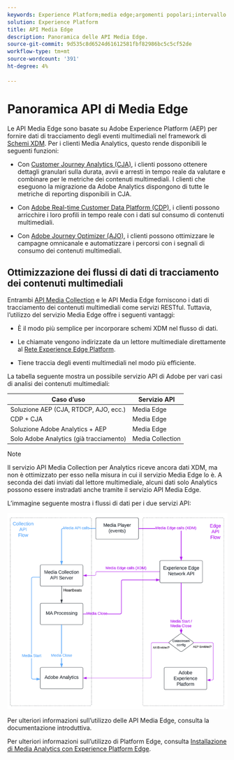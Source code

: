 ```yaml
---
keywords: Experience Platform;media edge;argomenti popolari;intervallo di date
solution: Experience Platform
title: API Media Edge
description: Panoramica delle API Media Edge.
source-git-commit: 9d535c8d6524d61612581fbf82986bc5c5cf52de
workflow-type: tm+mt
source-wordcount: '391'
ht-degree: 4%

---
```



# Panoramica API di Media Edge

Le API Media Edge sono basate su Adobe Experience Platform (AEP) per fornire dati di tracciamento degli eventi multimediali nel framework di [Schemi XDM](https://experienceleague.adobe.com/docs/experience-platform/xdm/home.html?lang=en#:~:text=Experience%20Data%20Model%20(XDM)%2C,the%20power%20of%20digital%20experiences). Per i clienti Media Analytics, questo rende disponibili le seguenti funzioni:

* Con [Customer Journey Analytics (CJA)](https://experienceleague.adobe.com/docs/analytics-platform/using/cja-overview/cja-overview.html?lang=it), i clienti possono ottenere dettagli granulari sulla durata, avvii e arresti in tempo reale da valutare e combinare per le metriche dei contenuti multimediali. I clienti che eseguono la migrazione da Adobe Analytics dispongono di tutte le metriche di reporting disponibili in CJA.

* Con [Adobe Real-time Customer Data Platform (CDP)](https://experienceleague.adobe.com/docs/experience-platform/rtcdp/overview.html?lang=it), i clienti possono arricchire i loro profili in tempo reale con i dati sul consumo di contenuti multimediali.

* Con [Adobe Journey Optimizer (AJO)](https://experienceleague.adobe.com/docs/journey-optimizer/using/get-started/get-started.html?lang=en), i clienti possono ottimizzare le campagne omnicanale e automatizzare i percorsi con i segnali di consumo dei contenuti multimediali.


## Ottimizzazione dei flussi di dati di tracciamento dei contenuti multimediali

Entrambi [API Media Collection](https://experienceleague.adobe.com/docs/media-analytics/using/implementation/streaming-media-apis/mc-api-overview.html?lang=en&amp;media-tracking-data-flows) e le API Media Edge forniscono i dati di tracciamento dei contenuti multimediali come servizi RESTful. Tuttavia, l’utilizzo del servizio Media Edge offre i seguenti vantaggi:

* È il modo più semplice per incorporare schemi XDM nel flusso di dati.

* Le chiamate vengono indirizzate da un lettore multimediale direttamente al [Rete Experience Edge Platform](https://experienceleague.adobe.com/docs/experience-platform/edge-network-server-api/overview.html?lang=en).

* Tiene traccia degli eventi multimediali nel modo più efficiente.

La tabella seguente mostra un possibile servizio API di Adobe per vari casi di analisi dei contenuti multimediali:

| Caso d’uso | Servizio API |
| -------- | ------ |
| Soluzione AEP (CJA, RTDCP, AJO, ecc.) | Media Edge |
| CDP + CJA | Media Edge |
| Soluzione Adobe Analytics + AEP | Media Edge |
| Solo Adobe Analytics (già tracciamento) | Media Collection |

>[!NOTE]
>
> Il servizio API Media Collection per Analytics riceve ancora dati XDM, ma non è ottimizzato per esso nella misura in cui il servizio Media Edge lo è. A seconda dei dati inviati dal lettore multimediale, alcuni dati solo Analytics possono essere instradati anche tramite il servizio API Media Edge.

L’immagine seguente mostra i flussi di dati per i due servizi API:


![Flussi di dati di analisi dei contenuti multimediali](../assets/edge-api-dataflow.png)


Per ulteriori informazioni sull’utilizzo delle API Media Edge, consulta la documentazione introduttiva.

Per ulteriori informazioni sull’utilizzo di Platform Edge, consulta [Installazione di Media Analytics con Experience Platform Edge](https://experienceleague.adobe.com/docs/media-analytics/using/implementation/implementation-edge.html?lang=en).




